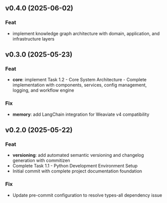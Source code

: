 ## v0.4.0 (2025-06-02)

### Feat

- implement knowledge graph architecture with domain, application, and infrastructure layers

## v0.3.0 (2025-05-23)

### Feat

- **core**: implement Task 1.2 - Core System Architecture - Complete implementation with components, services, config management, logging, and workflow engine

### Fix

- **memory**: add LangChain integration for Weaviate v4 compatibility

## v0.2.0 (2025-05-22)

### Feat

- **versioning**: add automated semantic versioning and changelog generation with commitizen
- Complete Task 1.1 - Python Development Environment Setup
- Initial commit with complete project documentation foundation

### Fix

- Update pre-commit configuration to resolve types-all dependency issue
